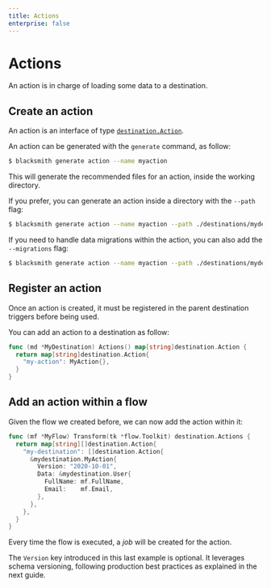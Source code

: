 ```yaml
---
title: Actions
enterprise: false
---
```


# Actions

An action is in charge of loading some data to a destination.

## Create an action

An action is an interface of type
[`destination.Action`](https://pkg.go.dev/github.com/nunchistudio/blacksmith/flow/destination?tab=doc#Action).

An action can be generated with the `generate` command, as follow:
```bash
$ blacksmith generate action --name myaction
```

This will generate the recommended files for an action, inside the working
directory.

If you prefer, you can generate an action inside a directory with the `--path` flag:
```bash
$ blacksmith generate action --name myaction --path ./destinations/mydestination
```

If you need to handle data migrations within the action, you can also add the
`--migrations` flag:
```bash
$ blacksmith generate action --name myaction --path ./destinations/mydestination --migrations
```

## Register an action

Once an action is created, it must be registered in the parent destination triggers
before being used.

You can add an action to a destination as follow:
```go
func (md *MyDestination) Actions() map[string]destination.Action {
  return map[string]destination.Action{
    "my-action": MyAction{},
  }
}
```

## Add an action within a flow

Given the flow we created before, we can now add the action within it:
```go
func (mf *MyFlow) Transform(tk *flow.Toolkit) destination.Actions {
  return map[string][]destination.Action{
    "my-destination": []destination.Action{
      &mydestination.MyAction{
        Version: "2020-10-01",
        Data: &mydestination.User{
          FullName: mf.FullName,
          Email:    mf.Email,
        },
      },
    },
  }
}
```

Every time the flow is executed, a *job* will be created for the action.

The `Version` key introduced in this last example is optional. It leverages schema
versioning, following production best practices as explained in the next guide.
